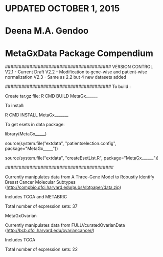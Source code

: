 # UPDATED OCTOBER 1, 2015
# Deena M.A. Gendoo

# MetaGxData Package Compendium

#######################################
VERSION CONTROL
V2.1 - Current Draft 
V2.2 - Modification to gene-wise and patient-wise normalization
V2.3 - Same as 2.2 but 4 new datasets added

#######################################
To build : 

Create tar.gz file: R CMD BUILD MetaGx______

To install:

R CMD INSTALL MetaGx_______


To get esets in data package:

library(MetaGx_____)

source(system.file("extdata", "patientselection.config", package="MetaGx_____"))

source(system.file("extdata", "createEsetList.R", package="MetaGx______"))


########################################


Currently manipulates data from A Three-Gene Model to Robustly Identify Breast Cancer Molecular Subtypes (http://compbio.dfci.harvard.edu/pubs/sbtpaper/data.zip)

Includes TCGA and METABRIC

Total number of expression sets: 37

MetaGxOvarian

Currently manipulates data from FULLVcuratedOvarianData (http://bcb.dfci.harvard.edu/ovariancancer/)

Includes TCGA

Total number of expression sets: 22
